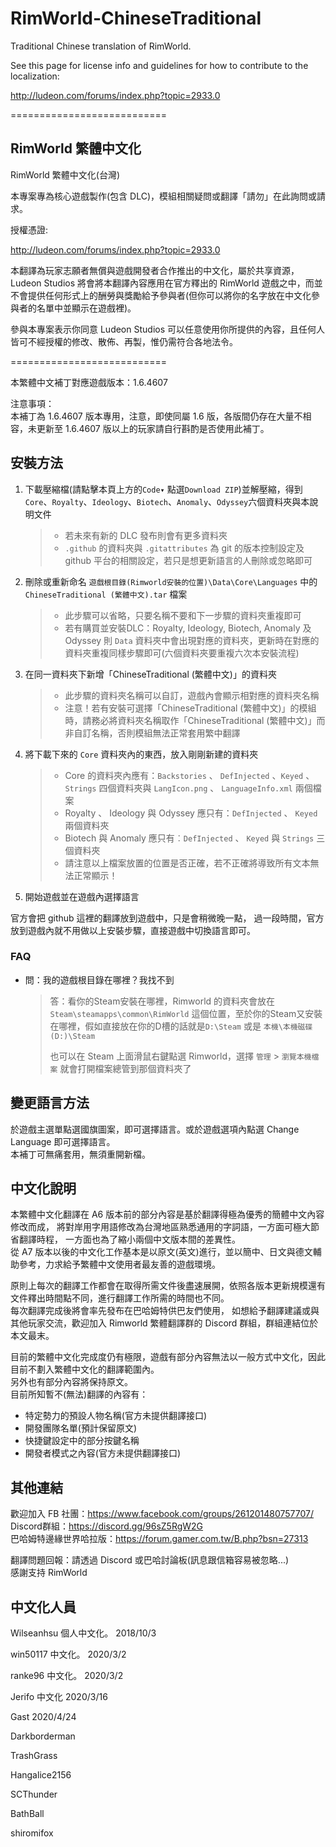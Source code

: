 # RimWorld-ChineseTraditional

Traditional Chinese translation of RimWorld.

See this page for license info and guidelines for how to contribute to the localization:

<http://ludeon.com/forums/index.php?topic=2933.0>

===========================

## RimWorld 繁體中文化

RimWorld 繁體中文化(台灣)

本專案專為核心遊戲製作(包含 DLC)，模組相關疑問或翻譯「請勿」在此詢問或請求。

授權憑證:

<http://ludeon.com/forums/index.php?topic=2933.0>

本翻譯為玩家志願者無償與遊戲開發者合作推出的中文化，屬於共享資源，Ludeon Studios 將會將本翻譯內容應用在官方釋出的 RimWorld 遊戲之中，而並不會提供任何形式上的酬勞與獎勵給予參與者(但你可以將你的名字放在中文化參與者的名單中並顯示在遊戲裡)。

參與本專案表示你同意 Ludeon Studios 可以任意使用你所提供的內容，且任何人皆可不經授權的修改、散佈、再製，惟仍需符合各地法令。

===========================

本繁體中文補丁對應遊戲版本：1.6.4607

注意事項：  
本補丁為 1.6.4607 版本專用，注意，即使同屬 1.6 版，各版間仍存在大量不相容，未更新至 1.6.4607 版以上的玩家請自行斟酌是否使用此補丁。

## 安裝方法

1. 下載壓縮檔(請點擊本頁上方的`Code▾` 點選`Download ZIP`)並解壓縮，得到`Core`、`Royalty`、`Ideology`、`Biotech`、`Anomaly`、`Odyssey`六個資料夾與本說明文件
    >
    > - 若未來有新的 DLC 發布則會有更多資料夾
    > - `.github` 的資料夾與 `.gitattributes` 為 git 的版本控制設定及 github 平台的相關設定，若只是想更新語言的人刪除或忽略即可
    >
2. 刪除或重新命名 `遊戲根目錄(Rimworld安裝的位置)\Data\Core\Languages` 中的 `ChineseTraditional (繁體中文).tar` 檔案
    >
    > - 此步驟可以省略，只要名稱不要和下一步驟的資料夾重複即可
    > - 若有購買並安裝DLC：Royalty, Ideology, Biotech, Anomaly 及 Odyssey 則 `Data` 資料夾中會出現對應的資料夾，更新時在對應的資料夾重複同樣步驟即可(六個資料夾要重複六次本安裝流程)
    >
3. 在同一資料夾下新增「ChineseTraditional (繁體中文)」的資料夾
    >
    > - 此步驟的資料夾名稱可以自訂，遊戲內會顯示相對應的資料夾名稱
    > - 注意！若有安裝可選擇「ChineseTraditional (繁體中文)」的模組時，請務必將資料夾名稱取作「ChineseTraditional (繁體中文)」而非自訂名稱，否則模組無法正常套用繁中翻譯
    >
4. 將下載下來的 `Core` 資料夾內的東西，放入剛剛新建的資料夾
    >
    > - Core 的資料夾內應有：`Backstories` 、 `DefInjected` 、`Keyed` 、 `Strings` 四個資料夾與 `LangIcon.png` 、 `LanguageInfo.xml` 兩個檔案
    > - Royalty 、 Ideology 與 Odyssey 應只有：`DefInjected` 、 `Keyed` 兩個資料夾
    > - Biotech 與 Anomaly 應只有︰`DefInjected` 、 `Keyed` 與 `Strings` 三個資料夾
    > - 請注意以上檔案放置的位置是否正確，若不正確將導致所有文本無法正常顯示！
    >
5. 開始遊戲並在遊戲內選擇語言

官方會把 github 這裡的翻譯放到遊戲中，只是會稍微晚一點， 
過一段時間，官方放到遊戲內就不用做以上安裝步驟，直接遊戲中切換語言即可。

### FAQ

- 問：我的遊戲根目錄在哪裡？我找不到
    > 答：看你的Steam安裝在哪裡，Rimworld 的資料夾會放在`Steam\steamapps\common\RimWorld` 這個位置，至於你的Steam又安裝在哪裡，假如直接放在你的D槽的話就是`D:\Steam` 或是 `本機\本機磁碟 (D:)\Steam`
    >
    > 也可以在 Steam 上面滑鼠右鍵點選 Rimworld，選擇 `管理` > `瀏覽本機檔案` 就會打開檔案總管到那個資料夾了

## 變更語言方法

於遊戲主選單點選國旗圖案，即可選擇語言。或於遊戲選項內點選 Change Language 即可選擇語言。  
本補丁可無痛套用，無須重開新檔。

## 中文化說明

本繁體中文化翻譯在 A6 版本前的部分內容是基於翻譯得極為優秀的簡體中文內容修改而成， 
將對岸用字用語修改為台灣地區熟悉通用的字詞語，一方面可極大節省翻譯時程， 
一方面也為了縮小兩個中文版本間的差異性。  
從 A7 版本以後的中文化工作基本是以原文(英文)進行，並以簡中、日文與德文輔助參考，力求給予繁體中文使用者最友善的遊戲環境。

原則上每次的翻譯工作都會在取得所需文件後盡速展開，依照各版本更新規模還有文件釋出時間點不同，進行翻譯工作所需的時間也不同。  
每次翻譯完成後將會率先發布在巴哈姆特供巴友們使用， 
如想給予翻譯建議或與其他玩家交流，歡迎加入 Rimworld 繁體翻譯群的 Discord 群組，群組連結位於本文最末。

目前的繁體中文化完成度仍有極限，遊戲有部分內容無法以一般方式中文化，因此目前不劃入繁體中文化的翻譯範圍內。  
另外也有部分內容將保持原文。  
目前所知暫不(無法)翻譯的內容有：

- 特定勢力的預設人物名稱(官方未提供翻譯接口)
- 開發團隊名單(預計保留原文)
- 快捷鍵設定中的部分按鍵名稱
- 開發者模式之內容(官方未提供翻譯接口)

## 其他連結

歡迎加入 FB 社團：<https://www.facebook.com/groups/261201480757707/>  
Discord群組：<https://discord.gg/96sZ5RgW2G>  
巴哈姆特邊緣世界哈拉版：<https://forum.gamer.com.tw/B.php?bsn=27313>  
  
翻譯問題回報：請透過 Discord 或巴哈討論板(訊息跟信箱容易被忽略...)  
感謝支持 RimWorld

## 中文化人員

Wilseanhsu 個人中文化。 2018/10/3

win50117 中文化。 2020/3/2

ranke96 中文化。 2020/3/2

Jerifo 中文化 2020/3/16

Gast 2020/4/24

Darkborderman

TrashGrass

Hangalice2156

SCThunder

BathBall

shiromifox
